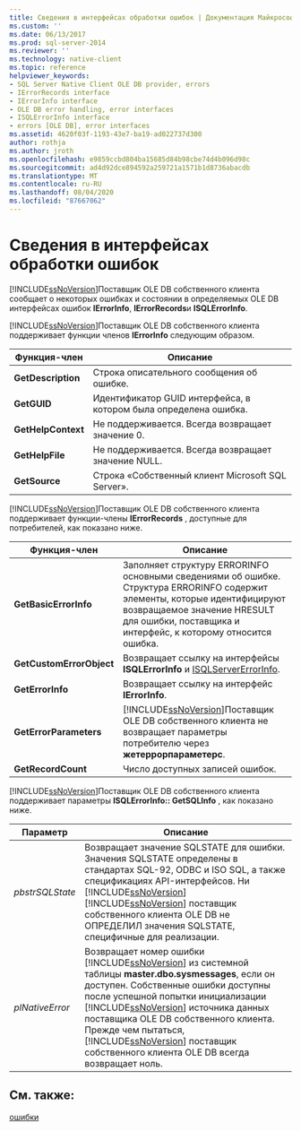 ```yaml
---
title: Сведения в интерфейсах обработки ошибок | Документация Майкрософт
ms.custom: ''
ms.date: 06/13/2017
ms.prod: sql-server-2014
ms.reviewer: ''
ms.technology: native-client
ms.topic: reference
helpviewer_keywords:
- SQL Server Native Client OLE DB provider, errors
- IErrorRecords interface
- IErrorInfo interface
- OLE DB error handling, error interfaces
- ISQLErrorInfo interface
- errors [OLE DB], error interfaces
ms.assetid: 4620f03f-1193-43e7-ba19-ad022737d300
author: rothja
ms.author: jroth
ms.openlocfilehash: e9859ccbd804ba15685d84b98cbe74d4b096d98c
ms.sourcegitcommit: ad4d92dce894592a259721a1571b1d8736abacdb
ms.translationtype: MT
ms.contentlocale: ru-RU
ms.lasthandoff: 08/04/2020
ms.locfileid: "87667062"
---
```

# <a name="information-in-error-interfaces"></a>Сведения в интерфейсах обработки ошибок
  [!INCLUDE[ssNoVersion](../../includes/ssnoversion-md.md)]Поставщик OLE DB собственного клиента сообщает о некоторых ошибках и состоянии в определяемых OLE DB интерфейсах ошибок **IErrorInfo**, **IErrorRecords**и **ISQLErrorInfo**.  
  
 [!INCLUDE[ssNoVersion](../../includes/ssnoversion-md.md)]Поставщик OLE DB собственного клиента поддерживает функции членов **IErrorInfo** следующим образом.  
  
|Функция-член|Описание|  
|---------------------|-----------------|  
|**GetDescription**|Строка описательного сообщения об ошибке.|  
|**GetGUID**|Идентификатор GUID интерфейса, в котором была определена ошибка.|  
|**GetHelpContext**|Не поддерживается. Всегда возвращает значение 0.|  
|**GetHelpFile**|Не поддерживается. Всегда возвращает значение NULL.|  
|**GetSource**|Строка «Собственный клиент Microsoft SQL Server».|  
  
 [!INCLUDE[ssNoVersion](../../includes/ssnoversion-md.md)]Поставщик OLE DB собственного клиента поддерживает функции-члены **IErrorRecords** , доступные для потребителей, как показано ниже.  
  
|Функция-член|Описание|  
|---------------------|-----------------|  
|**GetBasicErrorInfo**|Заполняет структуру ERRORINFO основными сведениями об ошибке. Структура ERRORINFO содержит элементы, которые идентифицируют возвращаемое значение HRESULT для ошибки, поставщика и интерфейс, к которому относится ошибка.|  
|**GetCustomErrorObject**|Возвращает ссылку на интерфейсы **ISQLErrorInfo** и [ISQLServerErrorInfo](../../database-engine/dev-guide/isqlservererrorinfo-ole-db.md).|  
|**GetErrorInfo**|Возвращает ссылку на интерфейс **IErrorInfo**.|  
|**GetErrorParameters**|[!INCLUDE[ssNoVersion](../../includes/ssnoversion-md.md)]Поставщик OLE DB собственного клиента не возвращает параметры потребителю через **жетеррорпараметерс**.|  
|**GetRecordCount**|Число доступных записей ошибок.|  
  
 [!INCLUDE[ssNoVersion](../../includes/ssnoversion-md.md)]Поставщик OLE DB собственного клиента поддерживает параметры **ISQLErrorInfo:: GetSQLInfo** , как показано ниже.  
  
|Параметр|Описание|  
|---------------|-----------------|  
|*pbstrSQLState*|Возвращает значение SQLSTATE для ошибки. Значения SQLSTATE определены в стандартах SQL-92, ODBC и ISO SQL, а также спецификациях API-интерфейсов. Ни [!INCLUDE[ssNoVersion](../../includes/ssnoversion-md.md)] [!INCLUDE[ssNoVersion](../../includes/ssnoversion-md.md)] поставщик собственного клиента OLE DB не ОПРЕДЕЛИЛ значения SQLSTATE, специфичные для реализации.|  
|*plNativeError*|Возвращает номер ошибки [!INCLUDE[ssNoVersion](../../includes/ssnoversion-md.md)] из системной таблицы **master.dbo.sysmessages**, если он доступен. Собственные ошибки доступны после успешной попытки инициализации [!INCLUDE[ssNoVersion](../../includes/ssnoversion-md.md)] источника данных поставщика OLE DB собственного клиента. Прежде чем пытаться, [!INCLUDE[ssNoVersion](../../includes/ssnoversion-md.md)] поставщик собственного клиента OLE DB всегда возвращает ноль.|  
  
## <a name="see-also"></a>См. также:  
 [ошибки](errors.md)  
  
  
